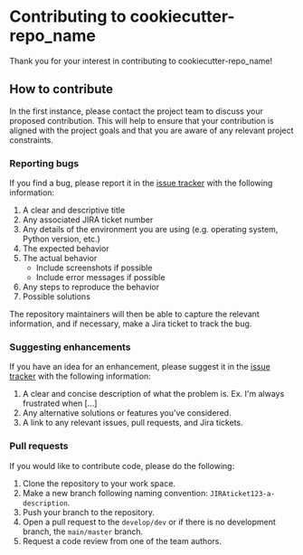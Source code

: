 # Contributing to cookiecutter-repo_name

Thank you for your interest in contributing to cookiecutter-repo_name!

## How to contribute

In the first instance, please contact the project team to discuss your proposed contribution. This will help to ensure that your contribution is aligned with the project goals and that you are aware of any relevant project constraints.

### Reporting bugs

If you find a bug, please report it in the [issue tracker](cookiecutter-repo_name) with the following information: 

1. A clear and descriptive title
2. Any associated JIRA ticket number
3. Any details of the environment you are using (e.g. operating system, Python version, etc.)
4. The expected behavior
5. The actual behavior
   - Include screenshots if possible
   - Include error messages if possible 
6. Any steps to reproduce the behavior
7. Possible solutions

The repository maintainers will then be able to capture the relevant information, and if necessary, make a Jira ticket to track the bug.

### Suggesting enhancements

If you have an idea for an enhancement, please suggest it in the [issue tracker](cookiecutter-repo_name) with the following information:

1. A clear and concise description of what the problem is. Ex. I'm always frustrated when [...]
2. Any alternative solutions or features you've considered.
3. A link to any relevant issues, pull requests, and Jira tickets.

### Pull requests

If you would like to contribute code, please do the following:

1. Clone the repository to your work space.
2. Make a new branch following naming convention: `JIRAticket123-a-description`.
3. Push your branch to the repository.
4. Open a pull request to the `develop/dev` or if there is no development branch, the `main/master` branch.
5. Request a code review from one of the team authors.
